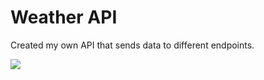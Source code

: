 # Weather API
Created my own API that sends data to different endpoints.


<img src="weather_forecast.gif"/>
